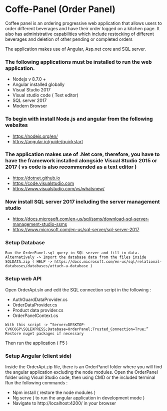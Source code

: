 # Coffe-Panel (Order Panel)

Coffee panel is an ordering progressive web application that allows users to order different beverages and have their order logged on a kitchen page. It also has administrative capabilities which include restocking of different beverages and deletion of other pending or completed orders

The application makes use of Angular, Asp.net  core and SQL server. 

### The following applications must be installed to run the web application. 

- Nodejs v 8.7.0 +
- Angular installed globally
- Visual Studio 2017
- Visual studio code ( Text editor) 
- SQL server 2017 
- Modern Browser


### To begin with install Node.js and angular from the following websites 

- https://nodejs.org/en/ 
- https://angular.io/guide/quickstart 


### The application makes use of .Net core, therefore, you have to have the framework installed alongside Visual Studio 2015 or 2017 ( vs code is also recommended as a text editor )

- https://dotnet.github.io 
- https://code.visualstudio.com 
- https://www.visualstudio.com/vs/whatsnew/


### Now install SQL server 2017 including the server management studio

- https://docs.microsoft.com/en-us/sql/ssms/download-sql-server-management-studio-ssms 
- https://www.microsoft.com/en-us/sql-server/sql-server-2017 


### Setup Database

```
Run the OrderPanel.sql query in SQL server and fill in data. 
Alternatively -> Import the database data from the files inside SQLDATA.zip ( HELP -> https://docs.microsoft.com/en-us/sql/relational-databases/databases/attach-a-database )
```

### Setup web API 

Open OrderApi.sln and edit the SQL connection script in the following :
- AuthGuardDataProvider.cs
- OrderDataProvider.cs
- Product data provider.cs
- OrderPanelContext.cs

```
With this script -> “Server=DESKTOP-CVKC6GP\SQLEXPRESS;Database=OrderPanel;Trusted_Connection=True;”
Restore nuget packages if necessary 
```
Then run the application ( F5 )

### Setup Angular (client side) 

Inside the OrderApi.zip file, there is an OrderPanel folder where you will find the angular application excluding the node modules.
Open the OrderPanel folder using Visual Studio code, then using CMD or  the included terminal Run the following commands :
- Npm install ( restore the node modules )
- Ng serve ( to run the angular application in development mode ) 
- Navigate to http://localhost:4200/ in your browser



